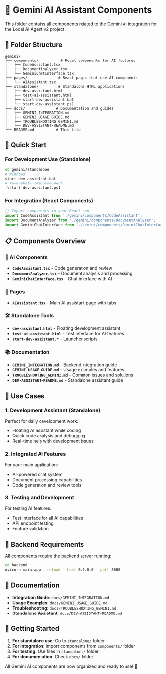 # 🤖 Gemini AI Assistant Components

This folder contains all components related to the Gemini AI integration for the Local AI Agent v2 project.

## 📁 Folder Structure

```
gemini/
├── components/          # React components for AI features
│   ├── CodeAssistant.tsx
│   ├── DocumentAnalyzer.tsx
│   └── GeminiChatInterface.tsx
├── pages/              # React pages that use AI components
│   └── AIAssistant.tsx
├── standalone/         # Standalone HTML applications
│   ├── dev-assistant.html
│   ├── test-ai-assistant.html
│   ├── start-dev-assistant.bat
│   └── start-dev-assistant.ps1
├── docs/              # Documentation and guides
│   ├── GEMINI_INTEGRATION.md
│   ├── GEMINI_USAGE_GUIDE.md
│   ├── TROUBLESHOOTING_GEMINI.md
│   └── DEV-ASSISTANT-README.md
└── README.md          # This file
```

## 🚀 Quick Start

### **For Development Use (Standalone)**
```bash
cd gemini/standalone
# Windows
start-dev-assistant.bat
# PowerShell (Recommended)
.\start-dev-assistant.ps1
```

### **For Integration (React Components)**
```typescript
// Import components in your React app
import CodeAssistant from './gemini/components/CodeAssistant';
import DocumentAnalyzer from './gemini/components/DocumentAnalyzer';
import GeminiChatInterface from './gemini/components/GeminiChatInterface';
```

## 📋 Components Overview

### **🤖 AI Components**
- **`CodeAssistant.tsx`** - Code generation and review
- **`DocumentAnalyzer.tsx`** - Document analysis and processing
- **`GeminiChatInterface.tsx`** - Chat interface with AI

### **📄 Pages**
- **`AIAssistant.tsx`** - Main AI assistant page with tabs

### **🛠️ Standalone Tools**
- **`dev-assistant.html`** - Floating development assistant
- **`test-ai-assistant.html`** - Test interface for AI features
- **`start-dev-assistant.*`** - Launcher scripts

### **📚 Documentation**
- **`GEMINI_INTEGRATION.md`** - Backend integration guide
- **`GEMINI_USAGE_GUIDE.md`** - Usage examples and features
- **`TROUBLESHOOTING_GEMINI.md`** - Common issues and solutions
- **`DEV-ASSISTANT-README.md`** - Standalone assistant guide

## 🎯 Use Cases

### **1. Development Assistant (Standalone)**
Perfect for daily development work:
- Floating AI assistant while coding
- Quick code analysis and debugging
- Real-time help with development issues

### **2. Integrated AI Features**
For your main application:
- AI-powered chat system
- Document processing capabilities
- Code generation and review tools

### **3. Testing and Development**
For testing AI features:
- Test interface for all AI capabilities
- API endpoint testing
- Feature validation

## 🔧 Backend Requirements

All components require the backend server running:
```bash
cd backend
uvicorn main:app --reload --host 0.0.0.0 --port 8000
```

## 📖 Documentation

- **Integration Guide**: `docs/GEMINI_INTEGRATION.md`
- **Usage Examples**: `docs/GEMINI_USAGE_GUIDE.md`
- **Troubleshooting**: `docs/TROUBLESHOOTING_GEMINI.md`
- **Standalone Assistant**: `docs/DEV-ASSISTANT-README.md`

## 🎉 Getting Started

1. **For standalone use**: Go to `standalone/` folder
2. **For integration**: Import components from `components/` folder
3. **For testing**: Use files in `standalone/` folder
4. **For documentation**: Check `docs/` folder

All Gemini AI components are now organized and ready to use! 🚀
